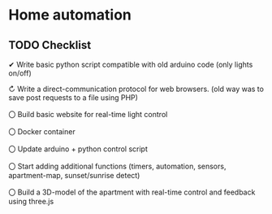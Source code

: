 # Home automation

## TODO Checklist

✔ Write basic python script compatible with old arduino code (only lights on/off)

↻ Write a direct-communication protocol for web browsers. (old way was to save post requests to a file using PHP)

〇 Build basic website for real-time light control

〇 Docker container

〇 Update arduino + python control script

〇 Start adding additional functions (timers, automation, sensors, apartment-map, sunset/sunrise detect)

〇 Build a 3D-model of the apartment with real-time control and feedback using three.js